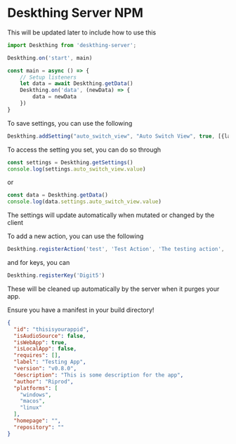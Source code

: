 # Deskthing Server NPM

This will be updated later to include how to use this 

```ts
import Deskthing from 'deskthing-server';

Deskthing.on('start', main)

const main = async () => {
    // Setup listeners
    let data = await Deskthing.getData()
    Deskthing.on('data', (newData) => {
        data = newData
    })
}

```

To save settings, you can use the following

```ts
Deskthing.addSetting("auto_switch_view", "Auto Switch View", true, [{label: 'Disabled', value: false}, {label: 'Enabled', value: true}])
```
To access the setting you set, you can do so through 
```ts
const settings = Deskthing.getSettings()
console.log(settings.auto_switch_view.value)
```
or
```ts
const data = Deskthing.getData()
console.log(data.settings.auto_switch_view.value)
```

The settings will update automatically when mutated or changed by the client 


To add a new action, you can use the following
```ts
Deskthing.registerAction('test', 'Test Action', 'The testing action', '')
```
and for keys, you can
```ts
Deskthing.registerKey('Digit5')
```

These will be cleaned up automatically by the server when it purges your app.

Ensure you have a manifest in your build directory!

```json
{
  "id": "thisisyourappid",
  "isAudioSource": false,
  "isWebApp": true,
  "isLocalApp": false,
  "requires": [],
  "label": "Testing App",
  "version": "v0.8.0",
  "description": "This is some description for the app",
  "author": "Riprod",
  "platforms": [
    "windows",
    "macos",
    "linux"
  ],
  "homepage": "",
  "repository": ""
}
```